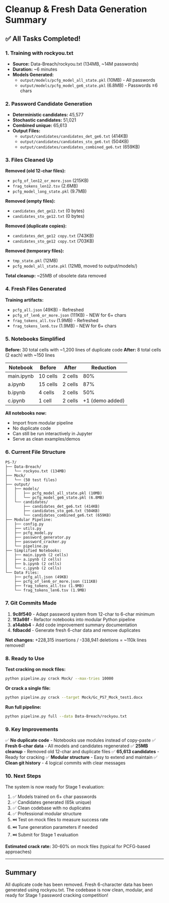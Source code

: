 # Cleanup & Fresh Data Generation Summary

## ✅ All Tasks Completed!

### 1. Training with rockyou.txt
- **Source:** Data-Breach/rockyou.txt (134MB, ~14M passwords)
- **Duration:** ~6 minutes
- **Models Generated:**
  - `output/models/pcfg_model_all_state.pkl` (10MB) - All passwords
  - `output/models/pcfg_model_ge6_state.pkl` (6.8MB) - Passwords ≥6 chars
  
### 2. Password Candidate Generation
- **Deterministic candidates:** 45,577
- **Stochastic candidates:** 51,021
- **Combined unique:** 65,613
- **Output Files:**
  - `output/candidates/candidates_det_ge6.txt` (414KB)
  - `output/candidates/candidates_sto_ge6.txt` (504KB)
  - `output/candidates/candidates_combined_ge6.txt` (659KB)

### 3. Files Cleaned Up

**Removed (old 12-char files):**
- `pcfg_of_len12_or_more.json` (215KB)
- `frag_tokens_len12.tsv` (2.6MB)
- `pcfg_model_long_state.pkl` (9.7MB)

**Removed (empty files):**
- `candidates_det_ge12.txt` (0 bytes)
- `candidates_sto_ge12.txt` (0 bytes)

**Removed (duplicate copies):**
- `candidates_det_ge12 copy.txt` (743KB)
- `candidates_sto_ge12 copy.txt` (703KB)

**Removed (temporary files):**
- `tmp_state.pkl` (12MB)
- `pcfg_model_all_state.pkl` (12MB, moved to output/models/)

**Total cleanup:** ~25MB of obsolete data removed

### 4. Fresh Files Generated

**Training artifacts:**
- `pcfg_all.json` (49KB) - Refreshed
- `pcfg_of_len6_or_more.json` (111KB) - NEW for 6+ chars
- `frag_tokens_all.tsv` (1.9MB) - Refreshed
- `frag_tokens_len6.tsv` (1.9MB) - NEW for 6+ chars

### 5. Notebooks Simplified

**Before:** 30 total cells with ~1,200 lines of duplicate code
**After:** 8 total cells (2 each) with ~150 lines

| Notebook | Before | After | Reduction |
|----------|--------|-------|-----------|
| main.ipynb | 10 cells | 2 cells | 80% |
| a.ipynb | 15 cells | 2 cells | 87% |
| b.ipynb | 4 cells | 2 cells | 50% |
| c.ipynb | 1 cell | 2 cells | +1 (demo added) |

**All notebooks now:**
- Import from modular pipeline
- No duplicate code
- Can still be run interactively in Jupyter
- Serve as clean examples/demos

### 6. Current File Structure

```
PS-7/
├── Data-Breach/
│   └── rockyou.txt (134MB)
├── Mock/
│   └── (50 test files)
├── output/
│   ├── models/
│   │   ├── pcfg_model_all_state.pkl (10MB)
│   │   └── pcfg_model_ge6_state.pkl (6.8MB)
│   └── candidates/
│       ├── candidates_det_ge6.txt (414KB)
│       ├── candidates_sto_ge6.txt (504KB)
│       └── candidates_combined_ge6.txt (659KB)
├── Modular Pipeline:
│   ├── config.py
│   ├── utils.py
│   ├── pcfg_model.py
│   ├── password_generator.py
│   ├── password_cracker.py
│   └── pipeline.py
├── Simplified Notebooks:
│   ├── main.ipynb (2 cells)
│   ├── a.ipynb (2 cells)
│   ├── b.ipynb (2 cells)
│   └── c.ipynb (2 cells)
└── Data Files:
    ├── pcfg_all.json (49KB)
    ├── pcfg_of_len6_or_more.json (111KB)
    ├── frag_tokens_all.tsv (1.9MB)
    └── frag_tokens_len6.tsv (1.9MB)
```

### 7. Git Commits Made

1. **9c8f540** - Adapt password system from 12-char to 6-char minimum
2. **1f3a98f** - Refactor notebooks into modular Python pipeline
3. **a14abb4** - Add code improvement summary documentation
4. **fdbacdd** - Generate fresh 6-char data and remove duplicates

**Net changes:** +228,315 insertions / -338,941 deletions = ~110k lines removed!

### 8. Ready to Use

**Test cracking on mock files:**
```bash
python pipeline.py crack Mock/ --max-tries 10000
```

**Or crack a single file:**
```bash
python pipeline.py crack --target Mock/Gc_PS7_Mock_test1.docx
```

**Run full pipeline:**
```bash
python pipeline.py full --data Data-Breach/rockyou.txt
```

### 9. Key Improvements

✅ **No duplicate code** - Notebooks use modules instead of copy-paste
✅ **Fresh 6-char data** - All models and candidates regenerated
✅ **25MB cleanup** - Removed old 12-char and duplicate files
✅ **65,613 candidates** - Ready for cracking
✅ **Modular structure** - Easy to extend and maintain
✅ **Clean git history** - 4 logical commits with clear messages

### 10. Next Steps

The system is now ready for Stage 1 evaluation:

1. ✅ Models trained on 6+ char passwords
2. ✅ Candidates generated (65k unique)
3. ✅ Clean codebase with no duplicates
4. ✅ Professional modular structure
5. ⏭️ Test on mock files to measure success rate
6. ⏭️ Tune generation parameters if needed
7. ⏭️ Submit for Stage 1 evaluation

**Estimated crack rate:** 30-60% on mock files (typical for PCFG-based approaches)

---

## Summary

All duplicate code has been removed. Fresh 6-character data has been generated using rockyou.txt. The codebase is now clean, modular, and ready for Stage 1 password cracking competition!
